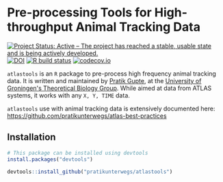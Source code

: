 # Pre-processing Tools for High-throughput Animal Tracking Data

<!-- badges: start -->
  [![Project Status: Active – The project has reached a stable, usable state and is being actively developed.](https://www.repostatus.org/badges/latest/active.svg)](https://www.repostatus.org/#active)
  [![DOI](https://zenodo.org/badge/DOI/10.5281/zenodo.4314905.svg)](https://doi.org/10.5281/zenodo.4314905)
  [![R build status](https://github.com/pratikunterwegs/atlastools/workflows/R-CMD-check/badge.svg)](https://github.com/pratikunterwegs/atlastools/actions)
  [![codecov.io](https://codecov.io/github/pratikunterwegs/atlastools/coverage.svg?branch=master)](https://codecov.io/github/pratikunterwegs/atlastools/branch/master)
<!-- badges: end -->

`atlastools` is an `R` package to pre-process high frequency animal tracking data. 
It is written and maintained by [Pratik Gupte](https://www.rug.nl/staff/p.r.gupte), at the [University of Groningen's Theoretical Biology Group](https://www.rug.nl/research/gelifes/tres/). While aimed at data from ATLAS systems, it works with any `X, Y, TIME` data.

`atlastools` use with animal tracking data is extensively documented here: https://github.com/pratikunterwegs/atlas-best-practices

## Installation

```r
# This package can be installed using devtools
install.packages("devtools")

devtools::install_github("pratikunterwegs/atlastools")
```
